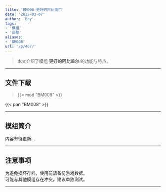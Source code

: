 ```yaml
---
title: 'BM008-更好的阿比盖尔'
date: '2025-03-07'
author: 'Bny'
tags:
- '模组'
- '调整'
aliases:
- 'BM008'
url: '/p/407/'
---
```


> 本文介绍了模组 **更好的阿比盖尔** 的功能与特点。

---

## 文件下载  

> {{< mod "BM008" >}}  

{{< pan "BM008" >}}  

---

## 模组简介

>  
内容有待更新...  

---

## 注意事项

>  
为避免损坏存档，使用前请备份游戏数据。  
可能与其他模组存在冲突，建议单独测试。  

---

